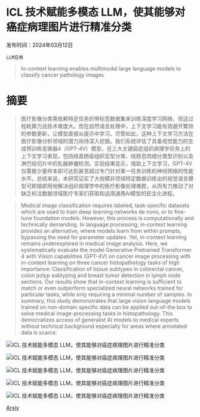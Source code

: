 # ICL 技术赋能多模态 LLM，使其能够对癌症病理图片进行精准分类

发布时间：2024年03月12日

`LLM应用`

> In-context learning enables multimodal large language models to classify cancer pathology images

# 摘要

> 医疗影像分类需依赖特定任务的带标签数据集来训练深度学习网络，但这过程耗算力且技术难度大。而在自然语言处理中，上下文学习能有效避开繁琐的参数更新，让模型直接从提示中学习。尽管如此，这种上下文学习方法在医疗影像分析领域的潜力尚待深入挖掘。我们系统评估了具备视觉能力的生成预训练变换器4（GPT-4V）模型，在三大关键癌症组织病理学任务上的上下文学习表现，包括结直肠癌组织亚型分类、结肠息肉细分类型识别以及淋巴结切片中的乳腺肿瘤检测。实验结果显示，借助上下文学习，GPT-4V仅需极少量样本即可达到甚至超过专门针对某一任务训练的神经网络的性能水平。总结来说，本研究证实了大规模非领域特定数据训练出的视觉语言模型可即插即用地解决组织病理学中的医疗影像处理难题，从而有力推动了对缺乏标注数据领域医疗专家们获取和运用通用AI模型的民主化进程。

> Medical image classification requires labeled, task-specific datasets which are used to train deep learning networks de novo, or to fine-tune foundation models. However, this process is computationally and technically demanding. In language processing, in-context learning provides an alternative, where models learn from within prompts, bypassing the need for parameter updates. Yet, in-context learning remains underexplored in medical image analysis. Here, we systematically evaluate the model Generative Pretrained Transformer 4 with Vision capabilities (GPT-4V) on cancer image processing with in-context learning on three cancer histopathology tasks of high importance: Classification of tissue subtypes in colorectal cancer, colon polyp subtyping and breast tumor detection in lymph node sections. Our results show that in-context learning is sufficient to match or even outperform specialized neural networks trained for particular tasks, while only requiring a minimal number of samples. In summary, this study demonstrates that large vision language models trained on non-domain specific data can be applied out-of-the box to solve medical image-processing tasks in histopathology. This democratizes access of generalist AI models to medical experts without technical background especially for areas where annotated data is scarce.

![ICL 技术赋能多模态 LLM，使其能够对癌症病理图片进行精准分类](../../../paper_images/2403.07407/x1.png)

![ICL 技术赋能多模态 LLM，使其能够对癌症病理图片进行精准分类](../../../paper_images/2403.07407/x2.png)

![ICL 技术赋能多模态 LLM，使其能够对癌症病理图片进行精准分类](../../../paper_images/2403.07407/x3.png)

![ICL 技术赋能多模态 LLM，使其能够对癌症病理图片进行精准分类](../../../paper_images/2403.07407/x5.png)

![ICL 技术赋能多模态 LLM，使其能够对癌症病理图片进行精准分类](../../../paper_images/2403.07407/x6.png)

[Arxiv](https://arxiv.org/abs/2403.07407)